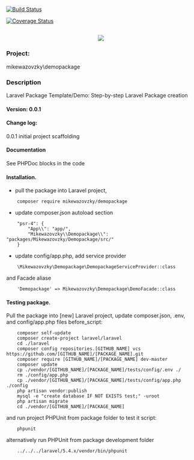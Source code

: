 [![Build Status](https://travis-ci.org/mikewazovzky/demopackage.svg?branch=master)](https://travis-ci.org/mikewazovzky/demopackage)

[![Coverage Status](https://coveralls.io/repos/github/mikewazovzky/demopackage/badge.svg?branch=master)](https://coveralls.io/github/mikewazovzky/demopackage?branch=master)

<h2 align="center">
	<img src="https://laravel.com/assets/img/components/logo-laravel.svg">
</h2>

### Project: 
mikewazovzky\demopackage
### Description
Laravel Package Template/Demo: Step-by-step Laravel Package creation  
#### Version: 0.0.1
#### Change log:  
0.0.1 initial project scaffolding
#### Documentation
See PHPDoc blocks in the code
#### Installation. 
- pull the package into Laravel project,  
```
	composer require mikewazovzky/demopackage
```
- update composer.json autoload section
```
    "psr-4": {
        "App\\": "app/",
		"Mikewazovzky\\Demopackage\\": "packages/Mikewazovzky/Demopackage/src/"
    }
```

- update config/app.php, add service provider 
```
	\Mikewazovzky\Demopackage\DemopackageServiceProvider::class
``` 
and Facade aliase     
```
	'Demopackage' => Mikewazovzky\Demopackage\DemoFacade::class
```


#### Testing package. 
Pull the package into [new] Laravel project, update composer.json, .env, and  config/app.php files
before_script:
```
	composer self-update
	composer create-project laravel/laravel
	cd ./laravel
	composer config repositories.[GITHUB_NAME] vcs https://github.com/[GITHUB_NAME]/[PACKAGE_NAME].git
	composer require [GITHUB_NAME]/[PACKAGE_NAME] dev-master
	composer update
	cp ./vendor/[GITHUB_NAME]/[PACKAGE_NAME]/tests/config/.env ./
	rm ./config/app.php
	cp ./vendor/[GITHUB_NAME]/[PACKAGE_NAME]/tests/config/app.php ./config
	php artisan vendor:publish
	mysql -e "create database IF NOT EXISTS test;" -uroot
	php artisan migrate
	cd ./vendor/[GITHUB_NAME]/[PACKAGE_NAME]
```
and run project PHPUnit from package folder to test it 
script:
```
	phpunit
```
alternatively run PHPUnit from  package development folder
```
	../../../laravel/5.4.x/vendor/bin/phpunit
```



